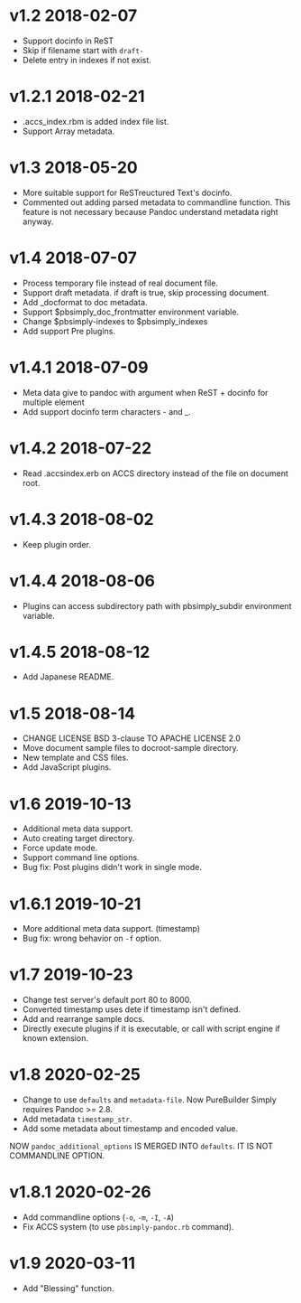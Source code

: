 # v1.2 2018-02-07

* Support docinfo in ReST
* Skip if filename start with `draft-`
* Delete entry in indexes if not exist.

# v1.2.1 2018-02-21

* .accs_index.rbm is added index file list.
* Support Array metadata.

# v1.3 2018-05-20

* More suitable support for ReSTreuctured Text's docinfo.
* Commented out adding parsed metadata to commandline function.
  This feature is not necessary because Pandoc understand metadata right anyway.

# v1.4 2018-07-07

* Process temporary file instead of real document file.
* Support draft metadata. if draft is true, skip processing document.
* Add _docformat to doc metadata.
* Support $pbsimply_doc_frontmatter environment variable.
* Change $pbsimply-indexes to $pbsimply_indexes
* Add support Pre plugins.

# v1.4.1 2018-07-09

* Meta data give to pandoc with argument when ReST + docinfo for multiple element
* Add support docinfo term characters - and _.

# v1.4.2 2018-07-22

* Read .accsindex.erb on ACCS directory instead of the file on document root.

# v1.4.3 2018-08-02

* Keep plugin order.

# v1.4.4 2018-08-06

* Plugins can access subdirectory path with pbsimply_subdir environment variable.

# v1.4.5 2018-08-12

* Add Japanese README.

# v1.5 2018-08-14

* CHANGE LICENSE BSD 3-clause TO APACHE LICENSE 2.0
* Move document sample files to docroot-sample directory.
* New template and CSS files.
* Add JavaScript plugins.

# v1.6 2019-10-13

* Additional meta data support.
* Auto creating target directory.
* Force update mode.
* Support command line options.
* Bug fix: Post plugins didn't work in single mode.

# v1.6.1 2019-10-21

* More additional meta data support. (timestamp)
* Bug fix: wrong behavior on `-f` option.

# v1.7 2019-10-23

* Change test server's default port 80 to 8000.
* Converted timestamp uses dete if timestamp isn't defined.
* Add and rearrange sample docs.
* Directly execute plugins if it is executable, or call with script engine if known extension.

# v1.8 2020-02-25

* Change to use `defaults` and `metadata-file`. Now PureBuilder Simply requires Pandoc >= 2.8.
* Add metadata `timestamp_str`.
* Add some metadata about timestamp and encoded value.

NOW `pandoc_additional_options` IS MERGED INTO `defaults`. IT IS NOT COMMANDLINE OPTION.

# v1.8.1 2020-02-26

* Add commandline options (`-o`, `-m`, `-I`, `-A`)
* Fix ACCS system (to use `pbsimply-pandoc.rb` command).

# v1.9 2020-03-11

* Add "Blessing" function.